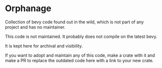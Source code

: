 # Orphanage

Collection of bevy code found out in the wild, which is not part of any project
and has no maintainer.

This code is not maintained. It probably does not compile on the latest bevy.

It is kept here for archival and visibility.

If you want to adopt and maintain any of this code, make a crate with it and
make a PR to replace the outdated code here with a link to your new crate.
